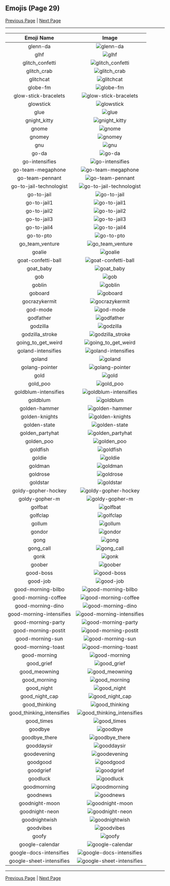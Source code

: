 
  ## Emojis (Page 29)

  [Previous Page](/docs/hashicorp/page-g-0028.md)
   | [Next Page](/docs/hashicorp/page-g-0030.md)

  <hr />

  |Emoji Name|Image|
  | :-: | :-: |
  |glenn-da| ![glenn-da](/emojis/hashicorp/glenn-da.png)|
  |glhf| ![glhf](/emojis/hashicorp/glhf.png)|
  |glitch_confetti| ![glitch_confetti](/emojis/hashicorp/glitch_confetti.gif)|
  |glitch_crab| ![glitch_crab](/emojis/hashicorp/glitch_crab.png)|
  |glitchcat| ![glitchcat](/emojis/hashicorp/glitchcat.gif)|
  |globe-fm| ![globe-fm](/emojis/hashicorp/globe-fm.png)|
  |glow-stick-bracelets| ![glow-stick-bracelets](/emojis/hashicorp/glow-stick-bracelets.jpg)|
  |glowstick| ![glowstick](/emojis/hashicorp/glowstick.png)|
  |glue| ![glue](/emojis/hashicorp/glue.jpg)|
  |gnight_kitty| ![gnight_kitty](/emojis/hashicorp/gnight_kitty.png)|
  |gnome| ![gnome](/emojis/hashicorp/gnome.png)|
  |gnomey| ![gnomey](/emojis/hashicorp/gnomey.png)|
  |gnu| ![gnu](/emojis/hashicorp/gnu.png)|
  |go-da| ![go-da](/emojis/hashicorp/go-da.png)|
  |go-intensifies| ![go-intensifies](/emojis/hashicorp/go-intensifies.gif)|
  |go-team-megaphone| ![go-team-megaphone](/emojis/hashicorp/go-team-megaphone.png)|
  |go-team-pennant| ![go-team-pennant](/emojis/hashicorp/go-team-pennant.png)|
  |go-to-jail-technologist| ![go-to-jail-technologist](/emojis/hashicorp/go-to-jail-technologist.png)|
  |go-to-jail| ![go-to-jail](/emojis/hashicorp/go-to-jail.jpg)|
  |go-to-jail1| ![go-to-jail1](/emojis/hashicorp/go-to-jail1.png)|
  |go-to-jail2| ![go-to-jail2](/emojis/hashicorp/go-to-jail2.png)|
  |go-to-jail3| ![go-to-jail3](/emojis/hashicorp/go-to-jail3.png)|
  |go-to-jail4| ![go-to-jail4](/emojis/hashicorp/go-to-jail4.png)|
  |go-to-pto| ![go-to-pto](/emojis/hashicorp/go-to-pto.png)|
  |go_team_venture| ![go_team_venture](/emojis/hashicorp/go_team_venture.gif)|
  |goalie| ![goalie](/emojis/hashicorp/goalie.png)|
  |goat-confetti-ball| ![goat-confetti-ball](/emojis/hashicorp/goat-confetti-ball.png)|
  |goat_baby| ![goat_baby](/emojis/hashicorp/goat_baby.gif)|
  |gob| ![gob](/emojis/hashicorp/gob.jpg)|
  |goblin| ![goblin](/emojis/hashicorp/goblin.jpg)|
  |goboard| ![goboard](/emojis/hashicorp/goboard.png)|
  |gocrazykermit| ![gocrazykermit](/emojis/hashicorp/gocrazykermit.gif)|
  |god-mode| ![god-mode](/emojis/hashicorp/god-mode.png)|
  |godfather| ![godfather](/emojis/hashicorp/godfather.png)|
  |godzilla| ![godzilla](/emojis/hashicorp/godzilla.jpg)|
  |godzilla_stroke| ![godzilla_stroke](/emojis/hashicorp/godzilla_stroke.png)|
  |going_to_get_weird| ![going_to_get_weird](/emojis/hashicorp/going_to_get_weird.jpg)|
  |goland-intensifies| ![goland-intensifies](/emojis/hashicorp/goland-intensifies.gif)|
  |goland| ![goland](/emojis/hashicorp/goland.png)|
  |golang-pointer| ![golang-pointer](/emojis/hashicorp/golang-pointer.png)|
  |gold| ![gold](/emojis/hashicorp/gold.jpg)|
  |gold_poo| ![gold_poo](/emojis/hashicorp/gold_poo.png)|
  |goldblum-intensifies| ![goldblum-intensifies](/emojis/hashicorp/goldblum-intensifies.gif)|
  |goldblum| ![goldblum](/emojis/hashicorp/goldblum.png)|
  |golden-hammer| ![golden-hammer](/emojis/hashicorp/golden-hammer.png)|
  |golden-knights| ![golden-knights](/emojis/hashicorp/golden-knights.png)|
  |golden-state| ![golden-state](/emojis/hashicorp/golden-state.png)|
  |golden_partyhat| ![golden_partyhat](/emojis/hashicorp/golden_partyhat.png)|
  |golden_poo| ![golden_poo](/emojis/hashicorp/golden_poo.png)|
  |goldfish| ![goldfish](/emojis/hashicorp/goldfish.jpg)|
  |goldie| ![goldie](/emojis/hashicorp/goldie.png)|
  |goldman| ![goldman](/emojis/hashicorp/goldman.png)|
  |goldrose| ![goldrose](/emojis/hashicorp/goldrose.png)|
  |goldstar| ![goldstar](/emojis/hashicorp/goldstar.png)|
  |goldy-gopher-hockey| ![goldy-gopher-hockey](/emojis/hashicorp/goldy-gopher-hockey.png)|
  |goldy-gopher-m| ![goldy-gopher-m](/emojis/hashicorp/goldy-gopher-m.png)|
  |golfbat| ![golfbat](/emojis/hashicorp/golfbat.png)|
  |golfclap| ![golfclap](/emojis/hashicorp/golfclap.gif)|
  |gollum| ![gollum](/emojis/hashicorp/gollum.png)|
  |gondor| ![gondor](/emojis/hashicorp/gondor.png)|
  |gong| ![gong](/emojis/hashicorp/gong.png)|
  |gong_call| ![gong_call](/emojis/hashicorp/gong_call.png)|
  |gonk| ![gonk](/emojis/hashicorp/gonk.gif)|
  |goober| ![goober](/emojis/hashicorp/goober.png)|
  |good-boss| ![good-boss](/emojis/hashicorp/good-boss.png)|
  |good-job| ![good-job](/emojis/hashicorp/good-job.gif)|
  |good-morning-bilbo| ![good-morning-bilbo](/emojis/hashicorp/good-morning-bilbo.gif)|
  |good-morning-coffee| ![good-morning-coffee](/emojis/hashicorp/good-morning-coffee.gif)|
  |good-morning-dino| ![good-morning-dino](/emojis/hashicorp/good-morning-dino.gif)|
  |good-morning-intensifies| ![good-morning-intensifies](/emojis/hashicorp/good-morning-intensifies.gif)|
  |good-morning-party| ![good-morning-party](/emojis/hashicorp/good-morning-party.gif)|
  |good-morning-postit| ![good-morning-postit](/emojis/hashicorp/good-morning-postit.png)|
  |good-morning-sun| ![good-morning-sun](/emojis/hashicorp/good-morning-sun.png)|
  |good-morning-toast| ![good-morning-toast](/emojis/hashicorp/good-morning-toast.gif)|
  |good-morning| ![good-morning](/emojis/hashicorp/good-morning.png)|
  |good_grief| ![good_grief](/emojis/hashicorp/good_grief.png)|
  |good_meowning| ![good_meowning](/emojis/hashicorp/good_meowning.png)|
  |good_morning| ![good_morning](/emojis/hashicorp/good_morning.gif)|
  |good_night| ![good_night](/emojis/hashicorp/good_night.jpg)|
  |good_night_cap| ![good_night_cap](/emojis/hashicorp/good_night_cap.png)|
  |good_thinking| ![good_thinking](/emojis/hashicorp/good_thinking.png)|
  |good_thinking_intensifies| ![good_thinking_intensifies](/emojis/hashicorp/good_thinking_intensifies.gif)|
  |good_times| ![good_times](/emojis/hashicorp/good_times.png)|
  |goodbye| ![goodbye](/emojis/hashicorp/goodbye.gif)|
  |goodbye_there| ![goodbye_there](/emojis/hashicorp/goodbye_there.gif)|
  |gooddaysir| ![gooddaysir](/emojis/hashicorp/gooddaysir.gif)|
  |goodevening| ![goodevening](/emojis/hashicorp/goodevening.png)|
  |goodgood| ![goodgood](/emojis/hashicorp/goodgood.png)|
  |goodgrief| ![goodgrief](/emojis/hashicorp/goodgrief.png)|
  |goodluck| ![goodluck](/emojis/hashicorp/goodluck.png)|
  |goodmorning| ![goodmorning](/emojis/hashicorp/goodmorning.png)|
  |goodnews| ![goodnews](/emojis/hashicorp/goodnews.png)|
  |goodnight-moon| ![goodnight-moon](/emojis/hashicorp/goodnight-moon.png)|
  |goodnight-neon| ![goodnight-neon](/emojis/hashicorp/goodnight-neon.png)|
  |goodnightwish| ![goodnightwish](/emojis/hashicorp/goodnightwish.jpg)|
  |goodvibes| ![goodvibes](/emojis/hashicorp/goodvibes.png)|
  |goofy| ![goofy](/emojis/hashicorp/goofy.png)|
  |google-calendar| ![google-calendar](/emojis/hashicorp/google-calendar.png)|
  |google-docs-intensifies| ![google-docs-intensifies](/emojis/hashicorp/google-docs-intensifies.gif)|
  |google-sheet-intensifies| ![google-sheet-intensifies](/emojis/hashicorp/google-sheet-intensifies.gif)|

  <hr/>
  
  [Previous Page](/docs/hashicorp/page-g-0028.md)
   | [Next Page](/docs/hashicorp/page-g-0030.md)